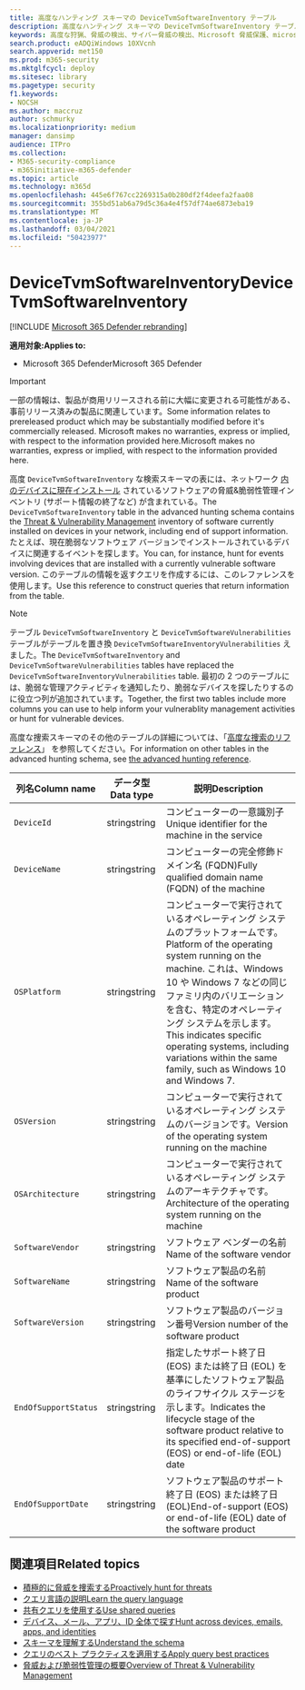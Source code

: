 ```yaml
---
title: 高度なハンティング スキーマの DeviceTvmSoftwareInventory テーブル
description: 高度なハンティング スキーマの DeviceTvmSoftwareInventory テーブルで、デバイス内のソフトウェアのインベントリについて説明します。
keywords: 高度な狩猟、脅威の検出、サイバー脅威の検出、Microsoft 脅威保護、microsoft 365、mtp、m365、検索、クエリ、テレメトリ、スキーマ参照、kusto、テーブル、列、データ型、説明、脅威 & 脆弱性管理、TVM、デバイス管理、ソフトウェア、インベントリ、脆弱性、CVE ID、OS DeviceTvmSoftwareInventoryVulnerabilities
search.product: eADQiWindows 10XVcnh
search.appverid: met150
ms.prod: m365-security
ms.mktglfcycl: deploy
ms.sitesec: library
ms.pagetype: security
f1.keywords:
- NOCSH
ms.author: maccruz
author: schmurky
ms.localizationpriority: medium
manager: dansimp
audience: ITPro
ms.collection:
- M365-security-compliance
- m365initiative-m365-defender
ms.topic: article
ms.technology: m365d
ms.openlocfilehash: 445e6f767cc2269315a0b280df2f4deefa2faa08
ms.sourcegitcommit: 355bd51ab6a79d5c36a4e4f57df74ae6873eba19
ms.translationtype: MT
ms.contentlocale: ja-JP
ms.lasthandoff: 03/04/2021
ms.locfileid: "50423977"
---
```

# <a name="devicetvmsoftwareinventory"></a><span data-ttu-id="d451a-104">DeviceTvmSoftwareInventory</span><span class="sxs-lookup"><span data-stu-id="d451a-104">DeviceTvmSoftwareInventory</span></span>

[!INCLUDE [Microsoft 365 Defender rebranding](../includes/microsoft-defender.md)]


<span data-ttu-id="d451a-105">**適用対象:**</span><span class="sxs-lookup"><span data-stu-id="d451a-105">**Applies to:**</span></span>
- <span data-ttu-id="d451a-106">Microsoft 365 Defender</span><span class="sxs-lookup"><span data-stu-id="d451a-106">Microsoft 365 Defender</span></span>

>[!IMPORTANT]
> <span data-ttu-id="d451a-107">一部の情報は、製品が商用リリースされる前に大幅に変更される可能性がある、事前リリース済みの製品に関連しています。</span><span class="sxs-lookup"><span data-stu-id="d451a-107">Some information relates to prereleased product which may be substantially modified before it's commercially released.</span></span> <span data-ttu-id="d451a-108">Microsoft makes no warranties, express or implied, with respect to the information provided here.</span><span class="sxs-lookup"><span data-stu-id="d451a-108">Microsoft makes no warranties, express or implied, with respect to the information provided here.</span></span>


<span data-ttu-id="d451a-109">高度 `DeviceTvmSoftwareInventory` な検索スキーマの表には、ネットワーク [内のデバイスに現在インストール](https://docs.microsoft.com/windows/security/threat-protection/microsoft-defender-atp/next-gen-threat-and-vuln-mgt) されているソフトウェアの脅威&脆弱性管理インベントリ (サポート情報の終了など) が含まれている。</span><span class="sxs-lookup"><span data-stu-id="d451a-109">The `DeviceTvmSoftwareInventory` table in the advanced hunting schema contains the [Threat & Vulnerability Management](https://docs.microsoft.com/windows/security/threat-protection/microsoft-defender-atp/next-gen-threat-and-vuln-mgt) inventory of software currently installed on devices in your network, including end of support information.</span></span> <span data-ttu-id="d451a-110">たとえば、現在脆弱なソフトウェア バージョンでインストールされているデバイスに関連するイベントを探します。</span><span class="sxs-lookup"><span data-stu-id="d451a-110">You can, for instance, hunt for events involving devices that are installed with a currently vulnerable software version.</span></span> <span data-ttu-id="d451a-111">このテーブルの情報を返すクエリを作成するには、このレファレンスを使用します。</span><span class="sxs-lookup"><span data-stu-id="d451a-111">Use this reference to construct queries that return information from the table.</span></span>

>[!NOTE]
> <span data-ttu-id="d451a-112">テーブル `DeviceTvmSoftwareInventory` と `DeviceTvmSoftwareVulnerabilities` テーブルがテーブルを置き換 `DeviceTvmSoftwareInventoryVulnerabilities` えました。</span><span class="sxs-lookup"><span data-stu-id="d451a-112">The `DeviceTvmSoftwareInventory` and `DeviceTvmSoftwareVulnerabilities` tables have replaced the `DeviceTvmSoftwareInventoryVulnerabilities` table.</span></span> <span data-ttu-id="d451a-113">最初の 2 つのテーブルには、脆弱な管理アクティビティを通知したり、脆弱なデバイスを探したりするのに役立つ列が追加されています。</span><span class="sxs-lookup"><span data-stu-id="d451a-113">Together, the first two tables include more columns you can use to help inform your vulnerablity management activities or hunt for vulnerable devices.</span></span>

<span data-ttu-id="d451a-114">高度な捜索スキーマのその他のテーブルの詳細については、「[高度な捜索のリファレンス](advanced-hunting-schema-tables.md)」 を参照してください。</span><span class="sxs-lookup"><span data-stu-id="d451a-114">For information on other tables in the advanced hunting schema, see [the advanced hunting reference](advanced-hunting-schema-tables.md).</span></span>

| <span data-ttu-id="d451a-115">列名</span><span class="sxs-lookup"><span data-stu-id="d451a-115">Column name</span></span> | <span data-ttu-id="d451a-116">データ型</span><span class="sxs-lookup"><span data-stu-id="d451a-116">Data type</span></span> | <span data-ttu-id="d451a-117">説明</span><span class="sxs-lookup"><span data-stu-id="d451a-117">Description</span></span> |
|-------------|-----------|-------------|
| `DeviceId` | <span data-ttu-id="d451a-118">string</span><span class="sxs-lookup"><span data-stu-id="d451a-118">string</span></span> | <span data-ttu-id="d451a-119">コンピューターの一意識別子</span><span class="sxs-lookup"><span data-stu-id="d451a-119">Unique identifier for the machine in the service</span></span> |
| `DeviceName` | <span data-ttu-id="d451a-120">string</span><span class="sxs-lookup"><span data-stu-id="d451a-120">string</span></span> | <span data-ttu-id="d451a-121">コンピューターの完全修飾ドメイン名 (FQDN)</span><span class="sxs-lookup"><span data-stu-id="d451a-121">Fully qualified domain name (FQDN) of the machine</span></span> |
| `OSPlatform` | <span data-ttu-id="d451a-122">string</span><span class="sxs-lookup"><span data-stu-id="d451a-122">string</span></span> | <span data-ttu-id="d451a-123">コンピューターで実行されているオペレーティング システムのプラットフォームです。</span><span class="sxs-lookup"><span data-stu-id="d451a-123">Platform of the operating system running on the machine.</span></span> <span data-ttu-id="d451a-124">これは、Windows 10 や Windows 7 などの同じファミリ内のバリエーションを含む、特定のオペレーティング システムを示します。</span><span class="sxs-lookup"><span data-stu-id="d451a-124">This indicates specific operating systems, including variations within the same family, such as Windows 10 and Windows 7.</span></span> |
| `OSVersion` | <span data-ttu-id="d451a-125">string</span><span class="sxs-lookup"><span data-stu-id="d451a-125">string</span></span> | <span data-ttu-id="d451a-126">コンピューターで実行されているオペレーティング システムのバージョンです。</span><span class="sxs-lookup"><span data-stu-id="d451a-126">Version of the operating system running on the machine</span></span> |
| `OSArchitecture` | <span data-ttu-id="d451a-127">string</span><span class="sxs-lookup"><span data-stu-id="d451a-127">string</span></span> | <span data-ttu-id="d451a-128">コンピューターで実行されているオペレーティング システムのアーキテクチャです。</span><span class="sxs-lookup"><span data-stu-id="d451a-128">Architecture of the operating system running on the machine</span></span> |
| `SoftwareVendor` | <span data-ttu-id="d451a-129">string</span><span class="sxs-lookup"><span data-stu-id="d451a-129">string</span></span> | <span data-ttu-id="d451a-130">ソフトウェア ベンダーの名前</span><span class="sxs-lookup"><span data-stu-id="d451a-130">Name of the software vendor</span></span> |
| `SoftwareName` | <span data-ttu-id="d451a-131">string</span><span class="sxs-lookup"><span data-stu-id="d451a-131">string</span></span> | <span data-ttu-id="d451a-132">ソフトウェア製品の名前</span><span class="sxs-lookup"><span data-stu-id="d451a-132">Name of the software product</span></span> |
| `SoftwareVersion` | <span data-ttu-id="d451a-133">string</span><span class="sxs-lookup"><span data-stu-id="d451a-133">string</span></span> | <span data-ttu-id="d451a-134">ソフトウェア製品のバージョン番号</span><span class="sxs-lookup"><span data-stu-id="d451a-134">Version number of the software product</span></span> |
| `EndOfSupportStatus` | <span data-ttu-id="d451a-135">string</span><span class="sxs-lookup"><span data-stu-id="d451a-135">string</span></span> | <span data-ttu-id="d451a-136">指定したサポート終了日 (EOS) または終了日 (EOL) を基準にしたソフトウェア製品のライフサイクル ステージを示します。</span><span class="sxs-lookup"><span data-stu-id="d451a-136">Indicates the lifecycle stage of the software product relative to its specified end-of-support (EOS) or end-of-life (EOL) date</span></span> |
| `EndOfSupportDate` | <span data-ttu-id="d451a-137">string</span><span class="sxs-lookup"><span data-stu-id="d451a-137">string</span></span> | <span data-ttu-id="d451a-138">ソフトウェア製品のサポート終了日 (EOS) または終了日 (EOL)</span><span class="sxs-lookup"><span data-stu-id="d451a-138">End-of-support (EOS) or end-of-life (EOL) date of the software product</span></span> |



## <a name="related-topics"></a><span data-ttu-id="d451a-139">関連項目</span><span class="sxs-lookup"><span data-stu-id="d451a-139">Related topics</span></span>

- [<span data-ttu-id="d451a-140">積極的に脅威を捜索する</span><span class="sxs-lookup"><span data-stu-id="d451a-140">Proactively hunt for threats</span></span>](advanced-hunting-overview.md)
- [<span data-ttu-id="d451a-141">クエリ言語の説明</span><span class="sxs-lookup"><span data-stu-id="d451a-141">Learn the query language</span></span>](advanced-hunting-query-language.md)
- [<span data-ttu-id="d451a-142">共有クエリを使用する</span><span class="sxs-lookup"><span data-stu-id="d451a-142">Use shared queries</span></span>](advanced-hunting-shared-queries.md)
- [<span data-ttu-id="d451a-143">デバイス、メール、アプリ、ID 全体で探す</span><span class="sxs-lookup"><span data-stu-id="d451a-143">Hunt across devices, emails, apps, and identities</span></span>](advanced-hunting-query-emails-devices.md)
- [<span data-ttu-id="d451a-144">スキーマを理解する</span><span class="sxs-lookup"><span data-stu-id="d451a-144">Understand the schema</span></span>](advanced-hunting-schema-tables.md)
- [<span data-ttu-id="d451a-145">クエリのベスト プラクティスを適用する</span><span class="sxs-lookup"><span data-stu-id="d451a-145">Apply query best practices</span></span>](advanced-hunting-best-practices.md)
- [<span data-ttu-id="d451a-146">脅威および脆弱性管理の概要</span><span class="sxs-lookup"><span data-stu-id="d451a-146">Overview of Threat & Vulnerability Management</span></span>](https://docs.microsoft.com/windows/security/threat-protection/microsoft-defender-atp/next-gen-threat-and-vuln-mgt)
